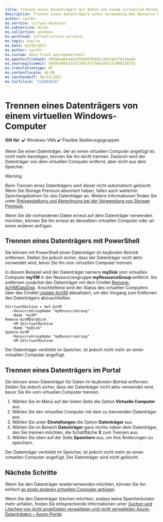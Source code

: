 ```yaml
---
title: Trennen eines Datenträgers mit Daten von einem virtuellen Windows-Computer – Azure
description: Trennen eines Datenträgers unter Verwendung des Resource Manager-Bereitstellungsmodells von einem virtuellen Computer in Azure
author: cynthn
ms.service: virtual-machines
ms.subservice: disks
ms.collection: windows
ms.workload: infrastructure-services
ms.topic: how-to
ms.date: 03/03/2021
ms.author: cynthn
ms.custom: devx-track-azurepowershell
ms.openlocfilehash: 49b58a46b4abc65089970982c26424a2f615bad4
ms.sourcegitcommit: 58d82486531472268c5ff70b1e012fc008226753
ms.translationtype: HT
ms.contentlocale: de-DE
ms.lasthandoff: 08/23/2021
ms.locfileid: "122693416"
---
```

# <a name="how-to-detach-a-data-disk-from-a-windows-virtual-machine"></a>Trennen eines Datenträgers von einem virtuellen Windows-Computer

**Gilt für**: :heavy_check_mark: Windows-VMs :heavy_check_mark: Flexible Skalierungsgruppen 

Wenn Sie einen Datenträger, der an einen virtuellen Computer angefügt ist, nicht mehr benötigen, können Sie ihn leicht trennen. Dadurch wird der Datenträger von dem virtuellen Computer entfernt, aber nicht aus dem Speicher.

> [!WARNING]
> Beim Trennen eines Datenträgers wird dieser nicht automatisch gelöscht. Wenn Sie Storage Premium abonniert haben, fallen auch weiterhin Speichergebühren für den Datenträger an. Weitere Informationen finden Sie unter [Preisgestaltung und Abrechnung bei der Verwendung von Storage Premium](../disks-types.md#billing).

Wenn Sie die vorhandenen Daten erneut auf dem Datenträger verwenden möchten, können Sie ihn erneut an denselben virtuellen Computer oder an einen anderen anfügen.

 

## <a name="detach-a-data-disk-using-powershell"></a>Trennen eines Datenträgers mit PowerShell

Sie können mit PowerShell einen Datenträger *im laufenden Betrieb* entfernen. Stellen Sie jedoch sicher, dass der Datenträger nicht aktiv verwendet wird, bevor Sie ihn vom virtuellen Computer trennen.

In diesem Beispiel wird der Datenträger namens **myDisk** vom virtuellen Computer **myVM** in der Ressourcengruppe **myResourceGroup** entfernt. Sie entfernen zunächst den Datenträger mit dem Cmdlet [Remove-AzVMDataDisk](/powershell/module/az.compute/remove-azvmdatadisk). Anschließend wird der Status des virtuellen Computers über das Cmdlet [Update-AzVM](/powershell/module/az.compute/update-azvm) aktualisiert, um den Vorgang zum Entfernen des Datenträgers abzuschließen.

```azurepowershell-interactive
$VirtualMachine = Get-AzVM `
   -ResourceGroupName "myResourceGroup" `
   -Name "myVM"
Remove-AzVMDataDisk `
   -VM $VirtualMachine `
   -Name "myDisk"
Update-AzVM `
   -ResourceGroupName "myResourceGroup" `
   -VM $VirtualMachine
```

Der Datenträger verbleibt im Speicher, ist jedoch nicht mehr an einen virtuellen Computer angefügt.

## <a name="detach-a-data-disk-using-the-portal"></a>Trennen eines Datenträgers im Portal

Sie können einen Datenträger für Daten *im laufenden Betrieb* entfernen. Stellen Sie jedoch sicher, dass der Datenträger nicht aktiv verwendet wird, bevor Sie ihn vom virtuellen Computer trennen.

1. Wählen Sie im Menü auf der linken Seite die Option **Virtuelle Computer** aus.
1. Wählen Sie den virtuellen Computer mit dem zu trennenden Datenträger aus.
1. Wählen Sie unter **Einstellungen** die Option **Datenträger** aus.
1. Wählen Sie im Bereich **Datenträger** ganz rechts neben dem Datenträger, den Sie trennen möchten, die Schaltfläche **X** zum Trennen aus.
1. Wählen Sie oben auf der Seite **Speichern** aus, um Ihre Änderungen zu speichern.

Der Datenträger verbleibt im Speicher, ist jedoch nicht mehr an einen virtuellen Computer angefügt. Der Datenträger wird nicht gelöscht.

## <a name="next-steps"></a>Nächste Schritte

Wenn Sie den Datenträger wiederverwenden möchten, können Sie ihn einfach [an einen anderen virtuellen Computer anfügen](attach-managed-disk-portal.md).

Wenn Sie den Datenträger löschen möchten, sodass keine Speicherkosten mehr anfallen, finden Sie entsprechende Informationen unter [Suchen und Löschen von nicht angefügten verwalteten und nicht verwalteten Azure-Datenträgern – Azure-Portal](../disks-find-unattached-portal.md).
